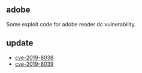 ## adobe

Some exploit code for adobe reader dc vulnerability.

## update

-   [cve-2019-8038](cve-2019-8038)
-   [cve-2019-8039](cve-2019-8039)